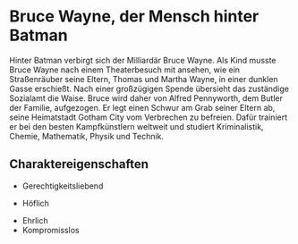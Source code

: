 # Bruce Wayne, der Mensch hinter Batman

Hinter Batman verbirgt sich der Milliardär Bruce Wayne. Als Kind musste Bruce Wayne nach einem Theaterbesuch mit ansehen, wie ein Straßenräuber seine Eltern, Thomas und Martha Wayne, in einer dunklen Gasse erschießt. Nach einer großzügigen Spende übersieht das zuständige Sozialamt die Waise. Bruce wird daher von Alfred Pennyworth, dem Butler der Familie, aufgezogen. Er legt einen Schwur am Grab seiner Eltern ab, seine Heimatstadt Gotham City vom Verbrechen zu befreien. Dafür trainiert er bei den besten Kampfkünstlern weltweit und studiert Kriminalistik, Chemie, Mathematik, Physik und Technik.

## Charaktereigenschaften

* Gerechtigkeitsliebend
+ Höflich
* Ehrlich
* Kompromisslos

